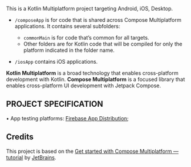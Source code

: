 This is a Kotlin Multiplatform project targeting Android, iOS, Desktop.

* `/composeApp` is for code that is shared across Compose Multiplatform applications.
  It contains several subfolders:
    - `commonMain` is for code that’s common for all targets.
    - Other folders are for Kotlin code that will be compiled for only the platform indicated in the
      folder name.

* `/iosApp` contains iOS applications.

**Kotlin Multiplatform** is a broad technology that enables cross-platform development with Kotlin.
**Compose Multiplatform** is a focused library that enables cross-platform UI development with
Jetpack Compose.

## PROJECT SPECIFICATION

• App testing platforms:
[Firebase App Distribution](https://appdistribution.firebase.dev/i/353f302e0032e469);

## Credits

This project is based on the
[Get started with Compose Multiplatform — tutorial](https://www.jetbrains.com/help/kotlin-multiplatform-dev/compose-multiplatform-getting-started.html)
by [JetBrains](https://github.com/JetBrains).



